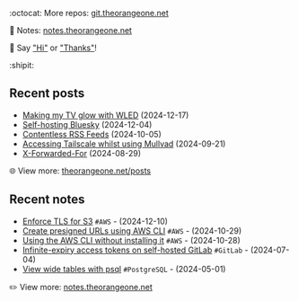 <!-- Automatically generated - do not edit directly -->

:octocat: More repos: [git.theorangeone.net](https://git.theorangeone.net/)

:pencil: Notes: [notes.theorangeone.net](https://notes.theorangeone.net/)

:wave: Say ["Hi"](https://theorangeone.net/contact/) or ["Thanks"](https://theorangeone.net/support/)!

:shipit:

## Recent posts


- [Making my TV glow with WLED](https://theorangeone.net/posts/wled-tv-glow/) (2024-12-17)
- [Self-hosting Bluesky](https://theorangeone.net/posts/self-hosting-bluesky/) (2024-12-04)
- [Contentless RSS Feeds](https://theorangeone.net/posts/contentless-rss/) (2024-10-05)
- [Accessing Tailscale whilst using Mullvad](https://theorangeone.net/posts/tailscale-mullvad/) (2024-09-21)
- [X-Forwarded-For](https://theorangeone.net/posts/x-forwarded-for/) (2024-08-29)

:globe_with_meridians: View more: [theorangeone.net/posts](https://theorangeone.net/posts/)

## Recent notes


- [Enforce TLS for S3](https://notes.theorangeone.net/notes/infrastructure/s3-require-tls/) `#AWS` - (2024-12-10)
- [Create presigned URLs using AWS CLI](https://notes.theorangeone.net/notes/infrastructure/aws-presigned-urls-cli/) `#AWS` - (2024-10-29)
- [Using the AWS CLI without installing it](https://notes.theorangeone.net/notes/infrastructure/aws-cli-without-installing/) `#AWS` - (2024-10-28)
- [Infinite-expiry access tokens on self-hosted GitLab](https://notes.theorangeone.net/notes/gitlab-infinite-expiry-access-tokens/) `#GitLab` - (2024-07-04)
- [View wide tables with psql](https://notes.theorangeone.net/notes/database/psql-expanded-display/) `#PostgreSQL` - (2024-05-01)

:pencil2: View more: [notes.theorangeone.net](https://notes.theorangeone.net/)
